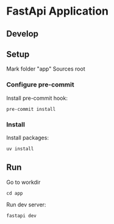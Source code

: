 # FastApi Application

## Develop

## Setup

Mark folder "app" Sources root

### Configure pre-commit

Install pre-commit hook:
```shell
pre-commit install
```

### Install

Install packages:
```shell
uv install
```

## Run

Go to workdir
```shell
cd app
```

Run dev server:
```shell
fastapi dev
```
